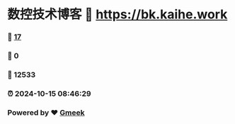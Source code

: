 # 数控技术博客 :link: https://bk.kaihe.work 
### :page_facing_up: [17](https://bk.kaihe.work/tag.html) 
### :speech_balloon: 0 
### :hibiscus: 12533 
### :alarm_clock: 2024-10-15 08:46:29 
### Powered by :heart: [Gmeek](https://github.com/Meekdai/Gmeek)

